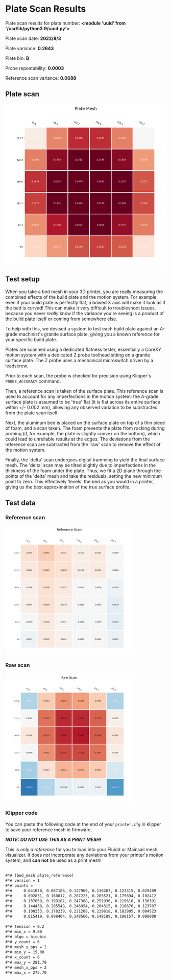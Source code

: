 # Plate Scan Results

Plate scan results for plate number: **<module 'uuid' from '/usr/lib/python3.9/uuid.py'>**

Plate scan date: **2022/8/3**

Plate variance: **0.2643**

Plate bin: **B**

Probe repeatability: **0.0003**

Reference scan variance: **0.0688**

## Plate scan

<img src="./mesh.png" width=800>


## Test setup

When you take a bed mesh in your 3D printer, you are really measuring the
combined effects of the build plate and the motion system. For example, even
if your build plate is perfectly flat, a bowed X axis will make it look as if
the bed is curved! This can make it very difficult to troubleshoot issues,
because you never *really* know if the variance you're seeing is a product of
the build plate itself or coming from somewhere else. 

To help with this, we devised a system to test each build plate against an
A-grade machinist's granite surface plate, giving you a known reference for
your specific build plate.

Plates are scanned using a dedicated flatness tester, essentially a CoreXY
motion system with a dedicated Z probe toolhead sitting on a granite surface
plate. The Z probe uses a mechanical microswitch driven by a leadscrew.

Prior to each scan, the probe is checked for precision using Klipper's
`PROBE_ACCURACY` command.

Then, a reference scan is taken of the surface plate. This reference scan is
used to account for any imperfections in the motion system: the A-grade
surface plate is assumed to be 'true' flat (it is flat across its entire
surface within +/- 0.002 mm), allowing any observed variation to be
substracted from the plate scan itself.

Next, the aluminum bed is placed on the surface plate on top of a thin piece
of foam, and a scan taken. The foam prevents the plate from rocking during
probing (if, for example, the plate is slightly convex on the bottom), which
could lead to unreliable results at the edges. The deviations from the
reference scan are subtracted from the 'raw' scan to remove the effect of the
motion system.

Finally, the 'delta' scan undergoes digital tramming to yield the final
surface mesh. The 'delta' scan may be tilted slightly due to imperfections in
the thickness of the foam under the plate. Thus, we fit a 2D plane through
the points of the 'delta' mesh and take the residuals, setting the new
minimum point to zero. This effectively 'levels' the bed as you would in a
printer, giving us the best approximation of the true surface profile.

## Test data

### Reference scan

<img src="./pre.png" width=400>


### Raw scan

<img src="./post.png" width=400>


### Klipper code

You can paste the following code at the end of your `printer.cfg` in klipper
to save your reference mesh in firmware.

***NOTE: DO NOT USE THIS AS A PRINT MESH!*** 

This is *only a reference* for you to load into your Fluidd or Mainsail mesh
visualizer. It does *not* incorporate any deviations from your printer's
motion system, and **can not** be used as a print mesh!


```

#*# [bed_mesh plate_reference]
#*# version = 1
#*# points =
#*# 	0.041078, 0.087188, 0.127969, 0.136267, 0.123315, 0.029409
#*# 	0.092831, 0.160817, 0.207223, 0.205521, 0.175694, 0.102412
#*# 	0.137059, 0.199107, 0.247388, 0.251936, 0.219610, 0.130391
#*# 	0.144438, 0.205548, 0.246954, 0.264315, 0.216676, 0.123707
#*# 	0.100253, 0.178239, 0.221208, 0.229818, 0.182805, 0.084523
#*# 	0.015419, 0.098404, 0.148560, 0.148109, 0.100157, 0.000000

#*# tension = 0.2
#*# min_x = 9.00
#*# algo = bicubic
#*# y_count = 6
#*# mesh_y_pps = 2
#*# min_y = 15.00
#*# x_count = 6
#*# max_y = 281.70
#*# mesh_x_pps = 2
#*# max_x = 275.70

```
